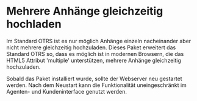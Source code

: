 # Mehrere Anhänge gleichzeitig hochladen

Im Standard OTRS ist es nur möglich Anhänge einzeln nacheinander aber nicht mehrere gleichzeitig hochzuladen. Dieses Paket erweitert das Standard OTRS so, dass es möglich ist in modernen Browsern, die das HTML5 Attribut 'multiple' unterstützen, mehrere Anhänge gleichzeitig hochzuladen.

Sobald das Paket installiert wurde, sollte der Webserver neu gestartet werden. Nach dem Neustart kann die Funktionalität uneingeschränkt im Agenten- und Kundeninterface genutzt werden.
